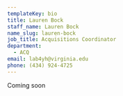 ```yaml
---
templateKey: bio
title: Lauren Bock
staff_name: Lauren Bock
name_slug: lauren-bock
job_title: Acquisitions Coordinator
department:
  - ACQ
email: lab4yh@virginia.edu
phone: (434) 924-4725
---
```

Coming soon